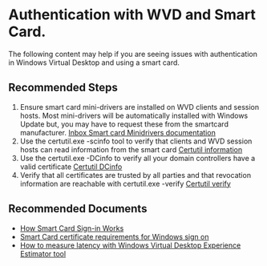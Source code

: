 <properties
  pagetitle="Authentication with WVD and Smart Card."
  description=""
  service=""
  resource=""
  ms.author="jerrycif"
  selfhelptype="Generic"
  supporttopicids="32785981"
  productpesids="16582"
  cloudenvironments="fairfax,public,usnat,ussec"
  disableclouds="blackforest,mooncake"
  articleid="57a41936-9911-451e-81d2-f85c3c32e85a"
  ownershipid="Windows_Virtual_Desktop" />
# Authentication with WVD and Smart Card.

The following content may help if you are seeing issues with authentication in Windows Virtual Desktop and using a smart card.

## **Recommended Steps**

1. Ensure smart card mini-drivers are installed on WVD clients and session hosts. Most mini-drivers will be automatically installed with Windows Update but, you may have to request these from the smartcard manufacturer. [Inbox Smart card Minidrivers documentation](https://docs.microsoft.com/windows-hardware/drivers/smartcard/windows-inbox-smart-card-minidriver)
2. Use the certutil.exe -scinfo tool to verify that clients and WVD session hosts can read information from the smart card [Certutil information](https://docs.microsoft.com/windows/security/identity-protection/smart-cards/smart-card-debugging-information#certutil)
3. Use the certutil.exe -DCinfo to verify all your domain controllers have a valid certificate [Certutil DCinfo](https://docs.microsoft.com/windows-server/administration/windows-commands/certutil#-dcinfo)
4. Verify that all certificates are trusted by all parties and that revocation information are reachable with certutil.exe -verify [Certutil verify](https://docs.microsoft.com/windows-server/administration/windows-commands/certutil#-verify)

## **Recommended Documents**

* [How Smart Card Sign-in Works](https://docs.microsoft.com/windows/security/identity-protection/smart-cards/smart-card-how-smart-card-sign-in-works-in-windows)
* [Smart Card certificate requirements for Windows sign on](https://docs.microsoft.com/windows/security/identity-protection/smart-cards/smart-card-certificate-requirements-and-enumeration)
* [How to measure latency with Windows Virtual Desktop Experience Estimator tool](https://docs.microsoft.com/azure/virtual-desktop/connection-latency)